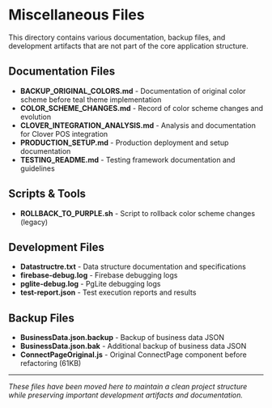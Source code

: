 # Miscellaneous Files

This directory contains various documentation, backup files, and development artifacts that are not part of the core application structure.

## Documentation Files

- **BACKUP_ORIGINAL_COLORS.md** - Documentation of original color scheme before teal theme implementation
- **COLOR_SCHEME_CHANGES.md** - Record of color scheme changes and evolution
- **CLOVER_INTEGRATION_ANALYSIS.md** - Analysis and documentation for Clover POS integration
- **PRODUCTION_SETUP.md** - Production deployment and setup documentation
- **TESTING_README.md** - Testing framework documentation and guidelines

## Scripts & Tools

- **ROLLBACK_TO_PURPLE.sh** - Script to rollback color scheme changes (legacy)

## Development Files

- **Datastructre.txt** - Data structure documentation and specifications
- **firebase-debug.log** - Firebase debugging logs
- **pglite-debug.log** - PgLite debugging logs  
- **test-report.json** - Test execution reports and results

## Backup Files

- **BusinessData.json.backup** - Backup of business data JSON
- **BusinessData.json.bak** - Additional backup of business data JSON
- **ConnectPageOriginal.js** - Original ConnectPage component before refactoring (61KB)

---

*These files have been moved here to maintain a clean project structure while preserving important development artifacts and documentation.* 